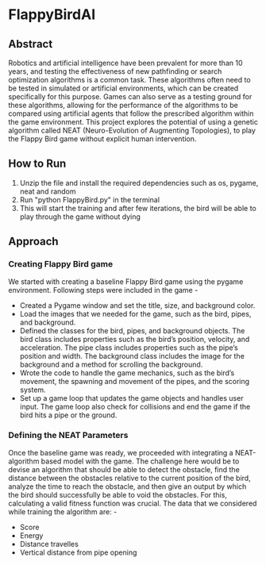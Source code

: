 # FlappyBirdAI

## Abstract
Robotics and artificial intelligence have been prevalent for more than 10 years, and testing the effectiveness of new pathfinding or search optimization algorithms is a common task. These algorithms often need to be tested in simulated or artificial environments, which can be created specifically for this purpose. Games can also serve as a testing ground for these algorithms, allowing for the performance of the algorithms to be compared using artificial agents that follow the prescribed algorithm within the game environment. This project explores the potential of using a genetic algorithm called NEAT (Neuro-Evolution of Augmenting Topologies), to play the Flappy Bird game without explicit human intervention.

## How to Run
1. Unzip the file and install the required dependencies such as os, pygame, neat and random
2. Run "python FlappyBird.py" in the terminal
3. This will start the training and after few iterations, the bird will be able to play through the game without dying

## Approach
### Creating Flappy Bird game
We started with creating a baseline Flappy Bird game using
the pygame environment. Following steps were included in
the game -
- Created a Pygame window and set the title, size, and background color.
- Load the images that we needed for the game, such as the bird, pipes, and background.
- Defined the classes for the bird, pipes, and background objects. The bird class includes properties such as the bird’s position, velocity, and acceleration. The pipe class includes properties such as the pipe’s position and width. The background class includes the image for the background and a method for scrolling the background.
- Wrote the code to handle the game mechanics, such as the bird’s movement, the spawning and movement of the pipes, and the scoring system.
- Set up a game loop that updates the game objects and handles user input. The game loop also check for collisions and end the game if the bird hits a pipe or the ground.

### Defining the NEAT Parameters
Once the baseline game was ready, we proceeded with integrating a NEAT-algorithm based model with the game. The challenge here would be to devise an algorithm that should be able to detect the obstacle, find the distance between the obstacles relative to the current position of the bird, analyze the time to reach the obstacle, and then give an output by which the bird should successfully be able to void the obstacles. For this, calculating a valid fitness function was crucial.
The data that we considered while training the algorithm are: -
- Score
- Energy
- Distance travelles
- Vertical distance from pipe opening
